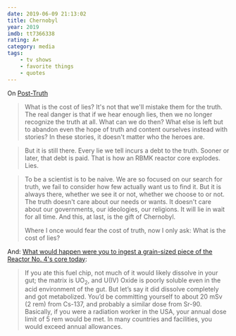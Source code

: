 ```yaml
---
date: 2019-06-09 21:13:02
title: Chernobyl
year: 2019
imdb: tt7366338
rating: A+
category: media
tags:
    - tv shows
    - favorite things
    - quotes
---
```


On [Post-Truth](https://en.wikipedia.org/wiki/Post-truth)

> What is the cost of lies? It's not that we'll mistake them for the truth. The real danger is that if we hear enough lies, then we no longer recognize the truth at all. What can we do then? What else is left but to abandon even the hope of truth and content ourselves instead with stories? In these stories, it doesn't matter who the heroes are.

> But it is still there. Every lie we tell incurs a debt to the truth. Sooner or later, that debt is paid. That is how an RBMK reactor core explodes. Lies.

> To be a scientist is to be naive. We are so focused on our search for truth, we fail to consider how few actually want us to find it. But it is always there, whether we see it or not, whether we choose to or not. The truth doesn't care about our needs or wants. It doesn't care about our governments, our ideologies, our religions. It will lie in wait for all time. And this, at last, is the gift of Chernobyl.
>
> Where I once would fear the cost of truth, now I only ask: What is the cost of lies?

And: [What would happen were you to ingest a grain-sized piece of the Reactor No. 4's core today](https://www.quora.com/If-I-ingest-a-grain-of-sand-size-piece-of-the-Chernobyl-Reactor-No-4-core-what-would-happen-to-my-body/answer/Carl-Willis-2?share=1):

> If you ate this fuel chip, not much of it would likely dissolve in your gut; the matrix is UO<sub>2</sub>, and U(IV) Oxide is poorly soluble even in the acid environment of the gut. But let’s say it did dissolve completely and got metabolized. You’d be committing yourself to about 20 mSv (2 rem) from Cs-137, and probably a similar dose from Sr-90. Basically, if you were a radiation worker in the USA, your annual dose limit of 5 rem would be met. In many countries and facilities, you would exceed annual allowances.

